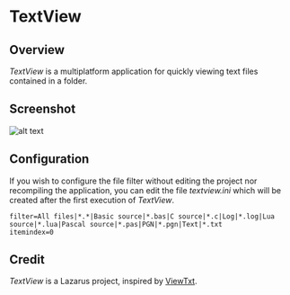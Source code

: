 
# TextView

## Overview

*TextView* is a multiplatform application for quickly viewing text files contained in a folder.

## Screenshot

![alt text](https://raw.githubusercontent.com/rchastain/textview/master/screenshot/textview001.png)

## Configuration

If you wish to configure the file filter without editing the project nor recompiling the application, you can edit the file *textview.ini* which will be created after the first execution of *TextView*.

```
filter=All files|*.*|Basic source|*.bas|C source|*.c|Log|*.log|Lua source|*.lua|Pascal source|*.pas|PGN|*.pgn|Text|*.txt
itemindex=0
```

## Credit

*TextView* is a Lazarus project, inspired by [ViewTxt](https://github.com/crmacedonio/ViewTxt).
